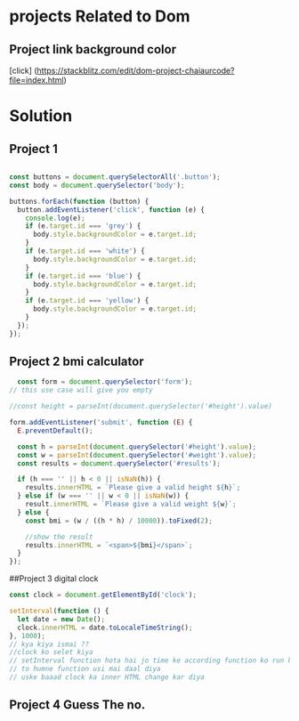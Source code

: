 # projects Related to Dom

##  Project link background color 
[click] (https://stackblitz.com/edit/dom-project-chaiaurcode?file=index.html)

# Solution 
## Project 1 

```javascript

const buttons = document.querySelectorAll('.button');
const body = document.querySelector('body');

buttons.forEach(function (button) {
  button.addEventListener('click', function (e) {
    console.log(e);
    if (e.target.id === 'grey') {
      body.style.backgroundColor = e.target.id;
    }
    if (e.target.id === 'white') {
      body.style.backgroundColor = e.target.id;
    }
    if (e.target.id === 'blue') {
      body.style.backgroundColor = e.target.id;
    }
    if (e.target.id === 'yellow') {
      body.style.backgroundColor = e.target.id;
    }
  });
});

```


## Project 2  bmi calculator 

```javascript
  const form = document.querySelector('form');
// this use case will give you empty

//const height = parseInt(document.querySelector('#height').value)

form.addEventListener('submit', function (E) {
  E.preventDefault();

  const h = parseInt(document.querySelector('#height').value);
  const w = parseInt(document.querySelector('#weight').value);
  const results = document.querySelector('#results');

  if (h === '' || h < 0 || isNaN(h)) {
    results.innerHTML = `Please give a valid height ${h}`;
  } else if (w === '' || w < 0 || isNaN(w)) {
    result.innerHTML = `Please give a valid weight ${w}`;
  } else {
    const bmi = (w / ((h * h) / 10000)).toFixed(2);

    //show the result
    results.innerHTML = `<span>${bmi}</span>`;
  }
});

```


##Project 3 digital clock 

```javascript 
const clock = document.getElementById('clock');

setInterval(function () {
  let date = new Date();
  clock.innerHTML = date.toLocaleTimeString();
}, 1000);
// kya kiya ismai ??
//clock ko selet kiya
// setInterval function hota hai jo time ke according function ko run karta hai
// to humne function usi mai daal diya
// uske baaad clock ka inner HTML change kar diya

```



## Project 4 Guess The no.

```javascript
     
```
